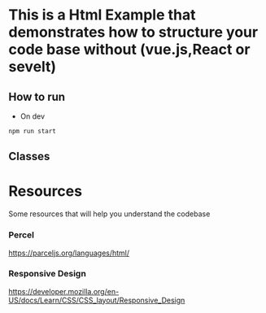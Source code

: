 # This is a Html Example that demonstrates how to structure your code base without (vue.js,React or sevelt)

## How to run

- On dev

```sh
npm run start
```

## Classes


# Resources

Some resources that will help you understand the codebase

### Percel
https://parceljs.org/languages/html/
### Responsive Design

https://developer.mozilla.org/en-US/docs/Learn/CSS/CSS_layout/Responsive_Design
